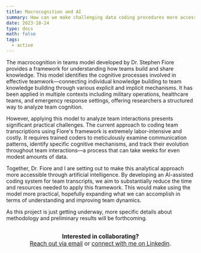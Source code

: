 ```yaml
---
title: Macrocognition and AI
summary: How can we make challenging data coding procedures more accessible? 
date: 2023-10-24
type: docs
math: false
tags:
  - active
---
```



The macrocognition in teams model developed by Dr. Stephen Fiore provides a framework for understanding how teams build and share knowledge. This model identifies the cognitive processes involved in effective teamwork—connecting individual knowledge building to team knowledge building through various explicit and implicit mechanisms. It has been applied in multiple contexts including military operations, healthcare teams, and emergency response settings, offering researchers a structured way to analyze team cognition.

However, applying this model to analyze team interactions presents significant practical challenges. The current approach to coding team transcriptions using Fiore's framework is extremely labor-intensive and costly. It requires trained coders to meticulously examine communication patterns, identify specific cognitive mechanisms, and track their evolution throughout team interactions—a process that can take weeks for even modest amounts of data.

Together, Dr. Fiore and I are setting out to make this analytical approach more accessible through artificial intelligence. By developing an AI-assisted coding system for team transcripts, we aim to substantially reduce the time and resources needed to apply this framework. This would make using the model more practical, hopefully expanding what we can accomplish in terms of understanding and improving team dynamics.

As this project is just getting underway, more specific details about methodology and preliminary results will be forthcoming. 


<div style="margin-top: 2em; text-align: center; font-size: 1.1em;">
  <strong>Interested in collaborating?</strong><br>
  <a href="mailto:tkara.mullin@ucf.edu">Reach out via email</a> or 
  <a href="https://www.linkedin.com/in/tkara-mullins/">connect with me on Linkedin</a>.
</div>



<!--more-->
